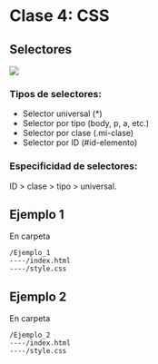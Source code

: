 # Clase 4: CSS

## Selectores

![](https://lh5.googleusercontent.com/m_4qLb-iAq8Tkhs1ob-VdgRYlvxt6YvhjGmmffQ3pqsO8tJ0k44RrANwFzy3EIJFpiyMFUQ6ulxrwvPfaIMGWVN8hbiHbtgut70LCzKlrGEB3jwP-v1M9-BACOAMB2lKRYUPXtkZut0)

### Tipos de selectores:
- Selector universal (*)
- Selector por tipo (body, p, a, etc.)
- Selector por clase (.mi-clase)
- Selector por ID (#id-elemento)

### Especificidad de selectores:
ID > clase > tipo > universal.

## Ejemplo 1

En carpeta
```
/Ejemplo_1
----/index.html
----/style.css
```

## Ejemplo 2

En carpeta
```
/Ejemplo_2
----/index.html
----/style.css
```